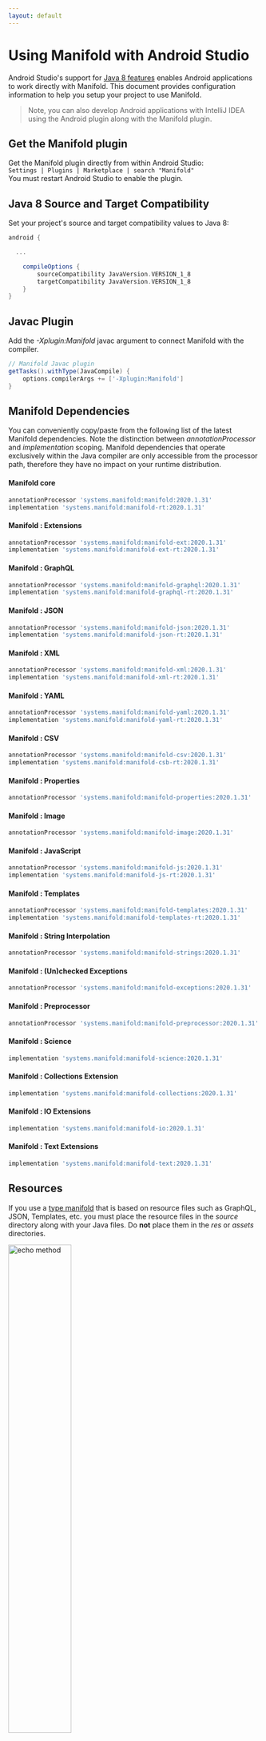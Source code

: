 ```yaml
---
layout: default
---
```


# Using Manifold with Android Studio

Android Studio's support for [Java 8 features](https://developer.android.com/studio/write/java8-support.html) enables
Android applications to work directly with Manifold. This document provides configuration information to help you setup
your project to use Manifold.

>Note, you can also develop Android applications with IntelliJ IDEA using the Android plugin along with the Manifold
>plugin. 

## Get the Manifold plugin
Get the Manifold plugin directly from within Android Studio:
<br>
`Settings | Plugins | Marketplace | search "Manifold"`
<br>
You must restart Android Studio to enable the plugin. 
 
## Java 8 Source and Target Compatibility 
Set your project's source and target compatibility values to Java 8:

```groovy
android {

  ...

    compileOptions {
        sourceCompatibility JavaVersion.VERSION_1_8
        targetCompatibility JavaVersion.VERSION_1_8
    }
}
```

## Javac Plugin
Add the *-Xplugin:Manifold* javac argument to connect Manifold with the compiler.

```groovy
// Manifold Javac plugin
getTasks().withType(JavaCompile) {
    options.compilerArgs += ['-Xplugin:Manifold']
}
```    

## Manifold Dependencies
You can conveniently copy/paste from the following list of the latest Manifold dependencies. Note the distinction
between *annotationProcessor* and *implementation* scoping. Manifold dependencies that operate exclusively within the
Java compiler are only accessible from the processor path, therefore they have no impact on your runtime distribution.

#### Manifold core
```groovy
annotationProcessor 'systems.manifold:manifold:2020.1.31'
implementation 'systems.manifold:manifold-rt:2020.1.31'
```
#### Manifold : Extensions
```groovy
annotationProcessor 'systems.manifold:manifold-ext:2020.1.31'
implementation 'systems.manifold:manifold-ext-rt:2020.1.31'
```
#### Manifold : GraphQL
```groovy
annotationProcessor 'systems.manifold:manifold-graphql:2020.1.31'
implementation 'systems.manifold:manifold-graphql-rt:2020.1.31'
```
#### Manifold : JSON
```groovy
annotationProcessor 'systems.manifold:manifold-json:2020.1.31'
implementation 'systems.manifold:manifold-json-rt:2020.1.31'
```
#### Manifold : XML
```groovy
annotationProcessor 'systems.manifold:manifold-xml:2020.1.31'
implementation 'systems.manifold:manifold-xml-rt:2020.1.31'
```
#### Manifold : YAML
```groovy
annotationProcessor 'systems.manifold:manifold-yaml:2020.1.31'
implementation 'systems.manifold:manifold-yaml-rt:2020.1.31'
```
#### Manifold : CSV
```groovy
annotationProcessor 'systems.manifold:manifold-csv:2020.1.31'
implementation 'systems.manifold:manifold-csb-rt:2020.1.31'
```
#### Manifold : Properties
```groovy
annotationProcessor 'systems.manifold:manifold-properties:2020.1.31'
```
#### Manifold : Image
```groovy
annotationProcessor 'systems.manifold:manifold-image:2020.1.31'
```
#### Manifold : JavaScript
```groovy
annotationProcessor 'systems.manifold:manifold-js:2020.1.31'
implementation 'systems.manifold:manifold-js-rt:2020.1.31'
```
#### Manifold : Templates
```groovy
annotationProcessor 'systems.manifold:manifold-templates:2020.1.31'
implementation 'systems.manifold:manifold-templates-rt:2020.1.31'
```
#### Manifold : String Interpolation
```groovy
annotationProcessor 'systems.manifold:manifold-strings:2020.1.31'
```
#### Manifold : (Un)checked Exceptions
```groovy
annotationProcessor 'systems.manifold:manifold-exceptions:2020.1.31'
```
#### Manifold : Preprocessor
```groovy
annotationProcessor 'systems.manifold:manifold-preprocessor:2020.1.31'
```
#### Manifold : Science
```groovy
implementation 'systems.manifold:manifold-science:2020.1.31'
```
#### Manifold : Collections Extension
```groovy
implementation 'systems.manifold:manifold-collections:2020.1.31'
```
#### Manifold : IO Extensions
```groovy
implementation 'systems.manifold:manifold-io:2020.1.31'
```
#### Manifold : Text Extensions
```groovy
implementation 'systems.manifold:manifold-text:2020.1.31'
```

## Resources

If you use a [type manifold](https://github.com/manifold-systems/manifold/tree/master/manifold-core-parent/manifold#the-big-picture)
that is based on resource files such as GraphQL, JSON, Templates, etc. you must place the resource files in the 
*source* directory along with your Java files.  Do **not** place them in the *res* or *assets* directories.
 
<p><img src="http://manifold.systems/images/android_resources.png" alt="echo method" width="50%" height="50%"/></p> 

